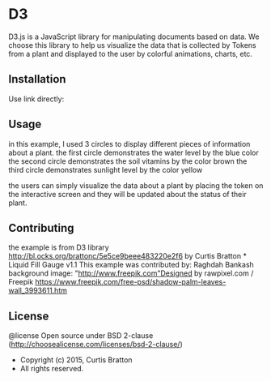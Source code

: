# D3

D3.js is a JavaScript library for manipulating documents based on data. We choose this library to help us visualize the data that is collected by Tokens from a plant and displayed to the user by colorful animations, charts, etc.

## Installation

Use link directly:

<script src="https://d3js.org/d3.v3.min.js"></script>

## Usage

 in this example, I used 3 circles to display different pieces of information about a plant.
 the first circle demonstrates the water level by the blue color
 the second circle demonstrates the soil vitamins by the color brown
 the third circle demonstrates sunlight level by the color yellow

 the users can simply visualize the data about a plant by placing the token on the interactive screen and they will be updated about the status of their plant.

## Contributing

the example is from D3 library http://bl.ocks.org/brattonc/5e5ce9beee483220e2f6 
by Curtis Bratton * Liquid Fill Gauge v1.1
This example was contributed by:
Raghdah Bankash
 background image: "http://www.freepik.com"Designed by rawpixel.com / Freepik https://www.freepik.com/free-psd/shadow-palm-leaves-wall_3993611.htm


## License
 @license Open source under BSD 2-clause (http://choosealicense.com/licenses/bsd-2-clause/)
 * Copyright (c) 2015, Curtis Bratton
 * All rights reserved.